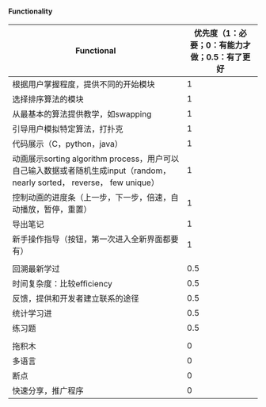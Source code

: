 

#### Functionality

| **Functional**| **优先度（1：必要；0：有能力才做；0.5：有了更好**|
| --------------| --------------------------|
|根据用户掌握程度，提供不同的开始模块|1|
|选择排序算法的模块|1|
|从最基本的算法提供教学，如swapping|1|
|引导用户模拟特定算法，打扑克|1|
|代码展示（C，python，java）|1|
|动画展示sorting algorithm process，用户可以自己输入数据或者随机生成input（random，nearly sorted， reverse， few unique）|1|
|控制动画的进度条（上一步，下一步，倍速，自动播放，暂停，重置）|1|
|导出笔记|1|
|新手操作指导（按钮，第一次进入全新界面都要有）|1|
|||
|回溯最新学过|0.5|
|时间复杂度：比较efficiency|0.5|
|反馈，提供和开发者建立联系的途径|0.5|
|统计学习进|0.5|
|练习题|0.5|
|||
|拖积木|0|
|多语言|0|
|断点|0|
|快速分享，推广程序|0|

